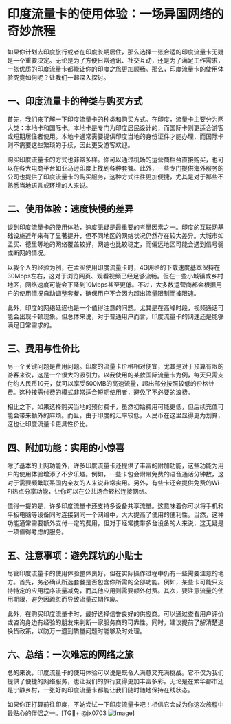 # 印度流量卡的使用体验：一场异国网络的奇妙旅程

如果你计划去印度旅行或者在印度长期居住，那么选择一张合适的印度流量卡无疑是一个重要决定。无论是为了方便日常通讯、社交互动，还是为了满足工作需求，一张优质的印度流量卡都能让你的印度之旅更加顺畅。那么，印度流量卡的使用体验究竟如何呢？让我们一起深入探讨。

## 一、印度流量卡的种类与购买方式

首先，我们来了解一下印度流量卡的种类和购买方式。在印度，流量卡主要分为两大类：本地卡和国际卡。本地卡是专门为印度居民设计的，而国际卡则更适合游客或短期居住者使用。本地卡通常需要提供印度当地的身份证件才能办理，而国际卡则不需要这些繁琐的手续，因此更受游客欢迎。

购买印度流量卡的方式也非常多样。你可以通过机场的运营商柜台直接购买，也可以在各大电商平台如亚马逊印度上找到各种套餐。此外，一些专门提供海外服务的公司也提供了印度流量卡的购买服务，这种方式往往更加便捷，尤其是对于那些不熟悉当地语言或环境的人来说。

## 二、使用体验：速度快慢的差异

谈到印度流量卡的使用体验，速度无疑是最重要的考量因素之一。印度的互联网基础设施近年来有了显著提升，但不同地区的网络状况仍然存在较大差异。大城市如孟买、德里等地的网络覆盖较好，网速也比较稳定，而偏远地区可能会遇到信号弱或断网的情况。

以我个人的经验为例，在孟买使用印度流量卡时，4G网络的下载速度基本保持在30Mbps左右，这对于浏览网页、观看视频已经足够流畅。但在一些小城镇或乡村地区，网络速度可能会下降到10Mbps甚至更低。不过，大多数运营商都会根据用户的使用情况自动调整套餐，确保用户不会因为超出流量限制而被限速。

此外，印度的网络延迟也是一个值得注意的问题。尤其是在高峰时段，视频通话可能会出现卡顿现象。但总体来说，对于普通用户而言，印度流量卡的网速还是能够满足日常需求的。

## 三、费用与性价比

另一个关键问题是费用问题。印度的流量卡价格相对便宜，尤其是对于预算有限的游客来说，这是一个很大的吸引力。以我使用的某款国际流量卡为例，每天只需支付约人民币10元，就可以享受500MB的高速流量，超出部分按照较低的价格计费。这种按需付费的模式非常适合短期使用者，避免了不必要的浪费。

相比之下，如果选择购买当地的预付费卡，虽然初始费用可能更低，但后续充值可能会带来额外的麻烦。而且，由于印度的汇率较低，人民币在这里显得更为划算，这也让印度流量卡更具性价比。

## 四、附加功能：实用的小惊喜

除了基本的上网功能外，许多印度流量卡还提供了丰富的附加功能，这些功能为用户的使用体验增添了不少乐趣。例如，一些卡包会附带免费的语音通话分钟数，这对于需要频繁联系国内亲友的人来说非常实用。另外，有些卡还会提供免费的Wi-Fi热点分享功能，让你可以在公共场合轻松连接网络。

值得一提的是，许多印度流量卡还支持多设备共享流量。这意味着你可以将手机和平板电脑等设备同时连接到同一个网络中，大大提高了使用的便利性。当然，这种功能通常需要额外支付一定的费用，但对于经常携带多台设备的人来说，这无疑是一项值得考虑的服务。

## 五、注意事项：避免踩坑的小贴士

尽管印度流量卡的使用体验整体良好，但在实际操作过程中仍有一些需要注意的地方。首先，务必确认所选套餐是否包含你所需的全部功能。例如，某些卡可能只支持特定的应用程序流量减免，而其他应用则需要额外付费。其次，要注意流量的使用期限，避免因疏忽而导致流量过期作废。

此外，在购买印度流量卡时，最好选择信誉良好的供应商。可以通过查看用户评价或咨询身边有经验的朋友来判断一家服务商的可靠性。同时，建议提前了解清楚退换货政策，以防万一遇到质量问题时能够及时处理。

## 六、总结：一次难忘的网络之旅

总的来说，印度流量卡的使用体验可以说是既令人满意又充满挑战。它不仅为我们提供了便捷的网络服务，也让我们的旅行变得更加丰富多彩。无论是在繁华都市还是宁静乡村，一张好的印度流量卡都能让我们随时随地保持在线状态。

如果你正打算前往印度，不妨尝试一下印度流量卡吧！相信它会成为你这次旅程中最贴心的伴侣之一。[TG💪+ @jx0703 ![Image](https://github.com/user-attachments/assets/dbca1d08-cadb-493c-b0ec-ad6f7a83f270)]